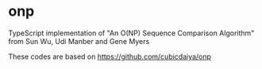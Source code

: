 # onp
TypeScript implementation of "An O(NP) Sequence Comparison Algorithm" from Sun Wu, Udi Manber and Gene Myers

These codes are based on https://github.com/cubicdaiya/onp
